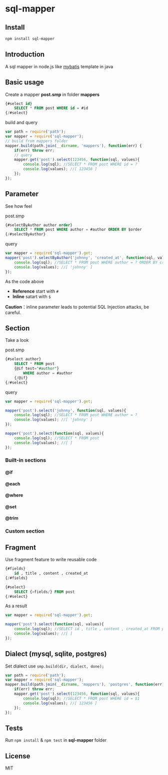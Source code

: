# sql-mapper

## Install

```bash
npm install sql-mapper
```
## Introduction
A sql mapper in node.js like [mybatis](http://mybatis.org) template in java

## Basic usage

Create a mapper **post.smp** in folder **mappers**
```sql
{#select id}
    SELECT * FROM post WHERE id = #id
{/#select}
```

build and query
```js
var path = require('path');
var mapper = require('sql-mapper');
// build from mappers folder
mapper.build(path.join(__dirname, 'mappers'), function(err) {
    if(err) throw err;
    // query
    mapper.get('post').select(123456, function(sql, values){
        console.log(sql); //SELECT * FROM post WHERE id = ?
        console.log(values); //[ 123456 ]
    });
});
```

## Parameter
See how feel

post.smp
```sql
{#selectByAuthor author order}
    SELECT * FROM post WHERE author = #author ORDER BY $order
{/#selectByAuthor}
```
query
```js
var mapper = require('sql-mapper').get;
mapper('post').selectByAuthor('johnny', 'created_at', function(sql, values){
    console.log(sql); //SELECT * FROM post WHERE author = ? ORDER BY created_at
    console.log(values); //[ 'johnny' ]
});
```
As the code above
* **Reference** start with `#`
* **Inline** satart with `$`

**Caution**：inline parameter leads to potential SQL Injection attacks, be careful.

## Section
Take a look

post.smp
```sql
{#select author}
    SELECT * FROM post
    {@if test="#author"}
        WHERE author = #author
    {/@if}
{/#select}
```
query
```js
var mapper = require('sql-mapper').get;

mapper('post').select('johnny', function(sql, values){
    console.log(sql); //SELECT * FROM post WHERE author = ?
    console.log(values); //[ 'johnny' ]
});

mapper('post').select(function(sql, values){
    console.log(sql); //SELECT * FROM post
    console.log(values); //[ ]
});
```

### Built-in sections
#### @if
#### @each
#### @where
#### @set
#### @trim

### Custom section

## Fragment
Use fragment feature to write reusable code

```sql
{#fields}
    id , title , content , created_at
{/#fields}

{#select}
    SELECT {>fields/} FROM post
{/#select}
```
As a result
```js
var mapper = require('sql-mapper').get;

mapper('post').select(function(sql, values){
    console.log(sql); //SELECT id , title , content , created_at FROM post
    console.log(values); //[ ]
});

```
## Dialect (mysql, sqlite, postgres)
Set dialect use `smp.build(dir, dialect, done);`
```js
var path = require('path');
var mapper = require('sql-mapper');
mapper.build(path.join(__dirname, 'mappers'), 'postgres', function(err) {
    if(err) throw err;
    mapper.get('post').select(123456, function(sql, values){
        console.log(sql); //SELECT * FROM post WHERE id = $1
        console.log(values); //[ 123456 ]
    });
});
```

## Tests
Run `npm install` & `npm test` in **sql-mapper** folder

## License
MIT